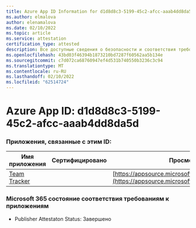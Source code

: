```yaml
---
title: Azure App ID Information for d1d8d8c3-5199-45c2-afcc-aaab4dd8da5d
ms.author: elmalova
author: elenamalova
ms.date: 02/10/2022
ms.topic: article
ms.service: attestation
certification_type: attested
description: Все доступные сведения о безопасности и соответствия требованиям для d1d8d8c3-5199-45c2-afcc-aaab4dd8da5d.
ms.openlocfilehash: 43bd03f46394b1873210bd7287f60562aa5b134e
ms.sourcegitcommit: c7d072ca68760947ef4d531b740550b3236c3c94
ms.translationtype: MT
ms.contentlocale: ru-RU
ms.lasthandoff: 02/10/2022
ms.locfileid: "62514724"
---
```

# <a name="azure-app-id-d1d8d8c3-5199-45c2-afcc-aaab4dd8da5d"></a>Azure App ID: d1d8d8c3-5199-45c2-afcc-aaab4dd8da5d


### <a name="apps-associated-with-this-id"></a>Приложения, связанные с этим ID:
| **Имя приложения** | **Сертифицировано** | **Просмотр в AppSource** |
|--------------|---------------|-----------------------|
| [Team Tracker](https://docs.microsoft.com/microsoft-365-app-certification/forward/WA200003572) |  | [https://appsource.microsoft.com/product/office/WA200003572](https://appsource.microsoft.com/product/office/WA200003572) |

### <a name="microsoft-365-app-compliance-status"></a>Microsoft 365 состояние соответствия требованиям к приложениям
- Publisher Attestaton Status: Завершено
